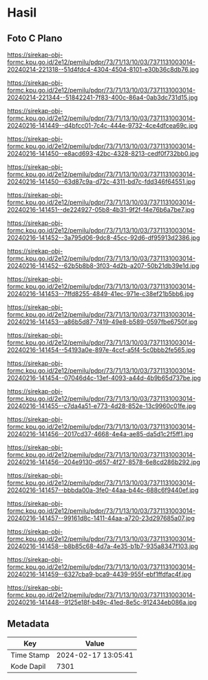 # Hasil

## Foto C Plano

https://sirekap-obj-formc.kpu.go.id/2e12/pemilu/pdpr/73/71/13/10/03/7371131003014-20240214-221318--51d4fdc4-4304-4504-8101-e30b36c8db76.jpg

https://sirekap-obj-formc.kpu.go.id/2e12/pemilu/pdpr/73/71/13/10/03/7371131003014-20240214-221344--51842241-7f83-400c-86a4-0ab3dc731d15.jpg

https://sirekap-obj-formc.kpu.go.id/2e12/pemilu/pdpr/73/71/13/10/03/7371131003014-20240216-141449--d4bfcc01-7c4c-444e-9732-4ce4dfcea69c.jpg

https://sirekap-obj-formc.kpu.go.id/2e12/pemilu/pdpr/73/71/13/10/03/7371131003014-20240216-141450--e8acd693-42bc-4328-8213-cedf0f732bb0.jpg

https://sirekap-obj-formc.kpu.go.id/2e12/pemilu/pdpr/73/71/13/10/03/7371131003014-20240216-141450--63d87c9a-d72c-4311-bd7c-fdd346f64551.jpg

https://sirekap-obj-formc.kpu.go.id/2e12/pemilu/pdpr/73/71/13/10/03/7371131003014-20240216-141451--de224927-05b8-4b31-9f2f-f4e76b6a7be7.jpg

https://sirekap-obj-formc.kpu.go.id/2e12/pemilu/pdpr/73/71/13/10/03/7371131003014-20240216-141452--3a795d06-9dc8-45cc-92d6-df95913d2386.jpg

https://sirekap-obj-formc.kpu.go.id/2e12/pemilu/pdpr/73/71/13/10/03/7371131003014-20240216-141452--62b5b8b8-3f03-4d2b-a207-50b21db39e1d.jpg

https://sirekap-obj-formc.kpu.go.id/2e12/pemilu/pdpr/73/71/13/10/03/7371131003014-20240216-141453--7ffd8255-4849-41ec-971e-c38ef21b5bb6.jpg

https://sirekap-obj-formc.kpu.go.id/2e12/pemilu/pdpr/73/71/13/10/03/7371131003014-20240216-141453--a86b5d87-7419-49e8-b589-0597fbe6750f.jpg

https://sirekap-obj-formc.kpu.go.id/2e12/pemilu/pdpr/73/71/13/10/03/7371131003014-20240216-141454--54193a0e-897e-4ccf-a5f4-5c0bbb2fe565.jpg

https://sirekap-obj-formc.kpu.go.id/2e12/pemilu/pdpr/73/71/13/10/03/7371131003014-20240216-141454--07046d4c-13ef-4093-a44d-4b9b65d737be.jpg

https://sirekap-obj-formc.kpu.go.id/2e12/pemilu/pdpr/73/71/13/10/03/7371131003014-20240216-141455--c7da4a51-e773-4d28-852e-13c9960c01fe.jpg

https://sirekap-obj-formc.kpu.go.id/2e12/pemilu/pdpr/73/71/13/10/03/7371131003014-20240216-141456--2017cd37-4668-4e4a-ae85-da5d1c2f5ff1.jpg

https://sirekap-obj-formc.kpu.go.id/2e12/pemilu/pdpr/73/71/13/10/03/7371131003014-20240216-141456--204e9130-d657-4f27-8578-6e8cd286b292.jpg

https://sirekap-obj-formc.kpu.go.id/2e12/pemilu/pdpr/73/71/13/10/03/7371131003014-20240216-141457--bbbda00a-3fe0-44aa-b44c-688c6f9440ef.jpg

https://sirekap-obj-formc.kpu.go.id/2e12/pemilu/pdpr/73/71/13/10/03/7371131003014-20240216-141457--99161d8c-1411-44aa-a720-23d297685a07.jpg

https://sirekap-obj-formc.kpu.go.id/2e12/pemilu/pdpr/73/71/13/10/03/7371131003014-20240216-141458--b8b85c68-4d7a-4e35-b1b7-935a8347f103.jpg

https://sirekap-obj-formc.kpu.go.id/2e12/pemilu/pdpr/73/71/13/10/03/7371131003014-20240216-141459--6327cba9-bca9-4439-955f-ebf1ffdfac4f.jpg

https://sirekap-obj-formc.kpu.go.id/2e12/pemilu/pdpr/73/71/13/10/03/7371131003014-20240216-141448--9125e18f-b49c-41ed-8e5c-912434eb086a.jpg


## Metadata

| Key        | Value               |
| ---------- | ------------------- |
| Time Stamp | 2024-02-17 13:05:41 |
| Kode Dapil | 7301                |



